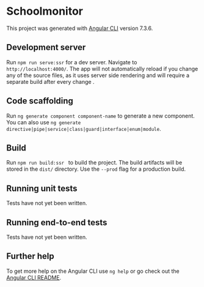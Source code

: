 # Schoolmonitor

This project was generated with [Angular CLI](https://github.com/angular/angular-cli) version 7.3.6.

## Development server

Run `npm run serve:ssr` for a dev server. Navigate to `http://localhost:4000/`. The app will not automatically reload if you change any of the source files, as it uses server side rendering and will require a separate build after every change .

## Code scaffolding

Run `ng generate component component-name` to generate a new component. You can also use `ng generate directive|pipe|service|class|guard|interface|enum|module`.

## Build

Run `npm run build:ssr ` to build the project. The build artifacts will be stored in the `dist/` directory. Use the `--prod` flag for a production build.

## Running unit tests

Tests have not yet been written.

## Running end-to-end tests


Tests have not yet been written.


## Further help

To get more help on the Angular CLI use `ng help` or go check out the [Angular CLI README](https://github.com/angular/angular-cli/blob/master/README.md).
